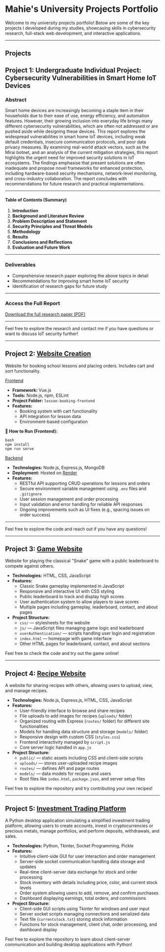 # Mahie's University Projects Portfolio

Welcome to my university projects portfolio! Below are some of the key projects I developed during my studies, showcasing skills in cybersecurity research, full-stack web development, and interactive applications.

---

## Projects

## Project 1: Undergraduate Individual Project: Cybersecurity Vulnerabilities in Smart Home IoT Devices

### Abstract  
Smart home devices are increasingly becoming a staple item in their households due
to their ease of use, energy efficiency, and automation features. However, their
growing inclusion into everyday life brings many different cybersecurity
vulnerabilities, which are often not addressed or are pushed aside while designing
these devices. This report explores the widespread vulnerabilities in smart home IoT
devices, including weak default credentials, insecure communication protocols, and
poor data privacy measures. By examining real-world attack vectors, such as the
Mirai botnet, and an analysis of the current mitigation strategies, this report highlights
the urgent need for improved security solutions in IoT ecosystems. The findings
emphasise that present solutions are often inadequate and propose novel
frameworks for enhanced protection, including hardware-based security
mechanisms, network-level monitoring, and cross-industry collaboration. The report
concludes with recommendations for future research and practical implementations. 

---

#### Table of Contents (Summary)

1. **Introduction**  
2. **Background and Literature Review**  
3. **Problem Description and Statement**  
4. **Security Principles and Threat Models**  
5. **Methodology**  
6. **Results**  
7. **Conclusions and Reflections**  
8. **Evaluation and Future Work**  


---

### Deliverables  
- Comprehensive research paper exploring the above topics in detail  
- Recommendations for improving smart home IoT security  
- Identification of research gaps for future study  

---

### Access the Full Report  
[Download the full research paper (PDF)](https://github.com/Mahie786/portfolio/blob/main/MIDDLESEX%20UNIVERSITY.pdf)  

---

Feel free to explore the research and contact me if you have questions or want to discuss IoT security further!

---


## Project 2: [Website Creation](https://github.com/Mahie786/school-lessons)

Website for booking school lessons and placing orders. Includes cart and sort functionality.

[Frontend](https://github.com/Mahie786/school-lessons)
- **Framework:** Vue.js  
- **Tools:** Node.js, npm, ESLint  
- **Project Folder:** `lesson-booking-frontend`  
- **Features:**
  - Booking system with cart functionality
  - API integration for lesson data
  - Environment-based configuration

**🔧 How to Run (Frontend):**
```
bash
npm install
npm run serve
```

[Backend](https://github.com/Mahie786/lesson-booking-backend)
- **Technologies:** Node.js, Express.js, MongoDB  
- **Deployment:** Hosted on [Render](https://render.com)  
- **Features:**
  - RESTful API supporting CRUD operations for lessons and orders
  - Secure environment variable management using `.env` files and `.gitignore`
  - User session management and order processing
  - Input validation and error handling for reliable API responses
  - Ongoing improvements such as UI fixes (e.g., spacing issues on order success)

---

Feel free to explore the code and reach out if you have any questions!

---


## Project 3: [Game Website](https://github.com/Mahie786/portfolio/tree/main/gameJS)

Website for playing the classical "Snake" game with a public leaderboard to compete against others.

- **Technologies:** HTML, CSS, JavaScript  
- **Features:**
  - Classic Snake gameplay implemented in JavaScript
  - Responsive and interactive UI with CSS styling
  - Public leaderboard to track and display high scores
  - User authentication system to allow players to save scores
  - Multiple pages including gameplay, leaderboard, contact, and about pages
- **Project Structure:**
  - `css/` — stylesheets for the website
  - `js/` — JavaScript files managing game logic and leaderboard
  - `userAuthentication/` — scripts handling user login and registration
  - `index.html` — homepage with game interface
  - Other HTML pages for leaderboard, contact, and about sections

Feel free to check the code and try out the game online!


---

## Project 4: [Recipe Website](https://github.com/Mahie786/portfolio/tree/main/Recipe/Recipe)

A website for sharing recipes with others, allowing users to upload, view, and manage recipes.

- **Technologies:** Node.js, Express.js, HTML, CSS, JavaScript  
- **Features:**
  - User-friendly interface to browse and share recipes
  - File uploads to add images for recipes (`uploads/` folder)
  - Organized routing with Express (`routes/` folder) for different site functionalities
  - Models for handling data structure and storage (`models/` folder)
  - Responsive design with custom CSS (`styles.css`)
  - Frontend interactivity managed by `script.js`
  - Core server logic handled in `app.js`
- **Project Structure:**
  - `public/` — static assets including CSS and client-side scripts
  - `uploads/` — stores user-uploaded recipe images
  - `routes/` — defines API and page routes
  - `models/` — data models for recipes and users
  - Root files like `index.html`, `package.json`, and server setup files

Feel free to explore the repository and try contributing your own recipes!


---
## Project 5: [Investment Trading Platform](https://github.com/Mahie786/portfolio/tree/main/project)

A Python desktop application simulating a simplified investment trading platform, allowing users to create accounts, invest in cryptocurrencies or precious metals, manage portfolios, and perform deposits, withdrawals, and sales.

- **Technologies:** Python, Tkinter, Socket Programming, Pickle  
- **Features:**
  - Intuitive client-side GUI for user interaction and order management
  - Server-side socket communication handling data storage and updates
  - Real-time client-server data exchange for stock and order processing
  - Stock inventory with details including price, color, and current stock levels
  - Order system allowing users to add, remove, and confirm purchases
  - Dashboard displaying earnings, total orders, and commissions
- **Project Structure:**
  - Client-side GUI scripts using Tkinter for windows and user input
  - Server socket scripts managing connections and serialized data
  - Text file (`currentstock.txt`) storing stock information
  - Functions for stock management, client chat, order processing, and dashboard display

Feel free to explore the repository to learn about client-server communication and building desktop applications with Python!



